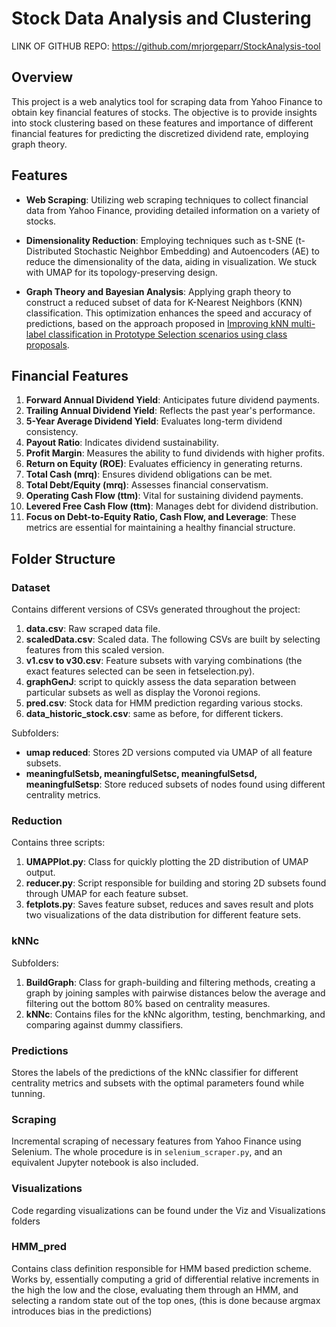 # Stock Data Analysis and Clustering


LINK OF GITHUB REPO: https://github.com/mrjorgeparr/StockAnalysis-tool

## Overview

This project is a web analytics tool for scraping data from Yahoo Finance to obtain key financial features of stocks. The objective is to provide insights into stock clustering based on these features and  importance of different financial features for predicting the discretized dividend rate, employing graph theory.

## Features

- **Web Scraping**: Utilizing web scraping techniques to collect financial data from Yahoo Finance, providing detailed information on a variety of stocks.

- **Dimensionality Reduction**: Employing techniques such as t-SNE (t-Distributed Stochastic Neighbor Embedding) and Autoencoders (AE) to reduce the dimensionality of the data, aiding in visualization. We stuck with UMAP for its topology-preserving design.

- **Graph Theory and Bayesian Analysis**: Applying graph theory to construct a reduced subset of data for K-Nearest Neighbors (KNN) classification. This optimization enhances the speed and accuracy of predictions, based on the approach proposed in [Improving kNN multi-label classification in Prototype Selection scenarios using class proposals](https://www.sciencedirect.com/science/article/pii/S0031320314004853).

## Financial Features

1. **Forward Annual Dividend Yield**: Anticipates future dividend payments.
2. **Trailing Annual Dividend Yield**: Reflects the past year's performance.
3. **5-Year Average Dividend Yield**: Evaluates long-term dividend consistency.
4. **Payout Ratio**: Indicates dividend sustainability.
5. **Profit Margin**: Measures the ability to fund dividends with higher profits.
6. **Return on Equity (ROE)**: Evaluates efficiency in generating returns.
7. **Total Cash (mrq)**: Ensures dividend obligations can be met.
8. **Total Debt/Equity (mrq)**: Assesses financial conservatism.
9. **Operating Cash Flow (ttm)**: Vital for sustaining dividend payments.
10. **Levered Free Cash Flow (ttm)**: Manages debt for dividend distribution.
11. **Focus on Debt-to-Equity Ratio, Cash Flow, and Leverage**: These metrics are essential for maintaining a healthy financial structure.

## Folder Structure

### Dataset

Contains different versions of CSVs generated throughout the project:

1. **data.csv**: Raw scraped data file.
2. **scaledData.csv**: Scaled data. The following CSVs are built by selecting features from this scaled version.
3. **v1.csv to v30.csv**: Feature subsets with varying combinations (the exact features selected can be seen in fetselection.py).
4. **graphGenJ**: script to quickly assess the data separation between particular subsets as well as display the Voronoi regions.
5. **pred.csv**: Stock data for HMM prediction regarding various stocks.
6. **data_historic_stock.csv**: same as before, for different tickers.

  
Subfolders:
- **umap reduced**: Stores 2D versions computed via UMAP of all feature subsets.
- **meaningfulSetsb, meaningfulSetsc, meaningfulSetsd, meaningfulSetsp**: Store reduced subsets of nodes found using different centrality metrics.

### Reduction

Contains three scripts:

1. **UMAPPlot.py**: Class for quickly plotting the 2D distribution of UMAP output.
2. **reducer.py**: Script responsible for building and storing 2D subsets found through UMAP for each feature subset.
3. **fetplots.py**: Saves feature subset, reduces and saves result and plots two visualizations of the data distribution for different feature sets.

### kNNc

Subfolders:

1. **BuildGraph**: Class for graph-building and filtering methods, creating a graph by joining samples with pairwise distances below the average and filtering out the bottom 80% based on centrality measures.
2. **kNNc**: Contains files for the kNNc algorithm, testing, benchmarking, and comparing against dummy classifiers.

### Predictions

Stores the labels of the predictions of the kNNc classifier for different centrality metrics and subsets with the optimal parameters found while tunning.

### Scraping

Incremental scraping of necessary features from Yahoo Finance using Selenium. The whole procedure is in `selenium_scraper.py`, and an equivalent Jupyter notebook is also included.

### Visualizations

Code regarding visualizations can be found under the Viz and Visualizations folders

### HMM_pred

Contains class definition responsible for HMM based prediction scheme. Works by, essentially computing a grid of differential relative increments in the high the low and the close, evaluating them through an HMM, and selecting a random state out of the top ones, (this is done because argmax introduces bias in the predictions)


